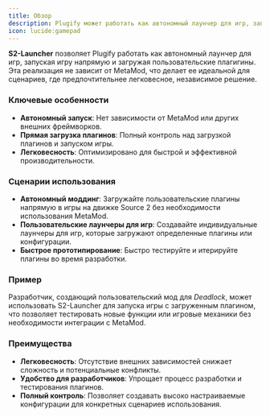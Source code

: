 ```yaml
---
title: Обзор
description: Plugify может работать как автономный лаунчер для игр, запуская игру напрямую и загружая пользовательские плагины, не полагаясь на MetaMod.
icon: lucide:gamepad
---
```


**S2-Launcher** позволяет Plugify работать как автономный лаунчер для игр, запуская игру напрямую и загружая пользовательские плагигины. Эта реализация не зависит от MetaMod, что делает ее идеальной для сценариев, где предпочтительнее легковесное, независимое решение.

### Ключевые особенности
- **Автономный запуск**: Нет зависимости от MetaMod или других внешних фреймворков.
- **Прямая загрузка плагинов**: Полный контроль над загрузкой плагинов и запуском игры.
- **Легковесность**: Оптимизировано для быстрой и эффективной производительности.

### Сценарии использования
- **Автономный моддинг**: Загружайте пользовательские плагины напрямую в игры на движке Source 2 без необходимости использования MetaMod.
- **Пользовательские лаунчеры для игр**: Создавайте индивидуальные лаунчеры для игр, которые загружают определенные плагины или конфигурации.
- **Быстрое прототипирование**: Быстро тестируйте и итерируйте плагины во время разработки.

### Пример
Разработчик, создающий пользовательский мод для *Deadlock*, может использовать S2-Launcher для запуска игры с загруженным плагином, что позволяет тестировать новые функции или игровые механики без необходимости интеграции с MetaMod.

### Преимущества
- **Легковесность**: Отсутствие внешних зависимостей снижает сложность и потенциальные конфликты.
- **Удобство для разработчиков**: Упрощает процесс разработки и тестирования плагинов.
- **Полный контроль**: Позволяет создавать высоко настраиваемые конфигурации для конкретных сценариев использования.